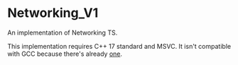 # Networking_V1
An implementation of Networking TS.

This implementation requires C++ 17 standard and MSVC. It isn't compatible with GCC because there's already [one](https://gcc.gnu.org/git/?p=gcc.git;a=commit;h=4e61dba8a38e13125daeba9af250f846df1bba11&utm_source=anzwix).

